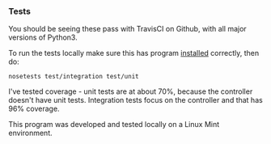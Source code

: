 ### Tests

You should be seeing these pass with TravisCI on Github, with all major versions of Python3.

To run the tests locally make sure this has program [installed](install.md) correctly, then do:

	nosetests test/integration test/unit

I've tested coverage - unit tests are at about 70%, because the controller doesn't have unit tests. Integration tests focus on the controller and that has 96% coverage.

This program was developed and tested locally on a Linux Mint environment.
